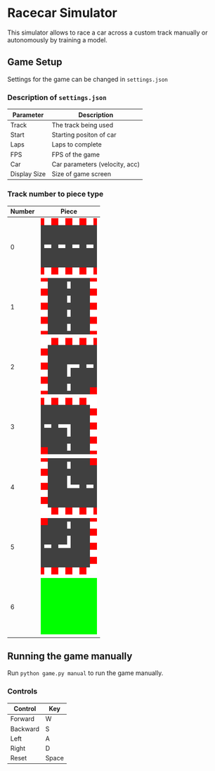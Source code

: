 # Racecar Simulator

This simulator allows to race a car across a custom track manually or autonomously by training a model.

## Game Setup
Settings for the game can be changed in `settings.json`

### Description of `settings.json`

| Parameter   | Description                   |
| ----------- | ----------------------------- |
| Track       | The track being used          |
| Start       | Starting positon of car       |
| Laps        | Laps to complete              |
| FPS         | FPS of the game               |
| Car         | Car parameters (velocity, acc)|
| Display Size| Size of game screen           |

### Track number to piece type

|Number | Piece |
|------ | ----- |
|0      | ![Drag Racing](images/horizontal.png) |
|1      | ![Drag Racing](images/vertical.png)   |
|2      | ![Drag Racing](images/topleft.png)    |
|3      | ![Drag Racing](images/topright.png)   |
|4      | ![Drag Racing](images/bottomleft.png) |
|5      | ![Drag Racing](images/bottomright.png)|
|6      | ![Drag Racing](images/grass.png)      |

## Running the game manually
Run `python game.py manual` to run the game manually.
### Controls
| Control | Key  |
| ------- | ---- |
| Forward | W    |
| Backward| S    |
| Left    | A    |
| Right   | D    |
| Reset   | Space|
